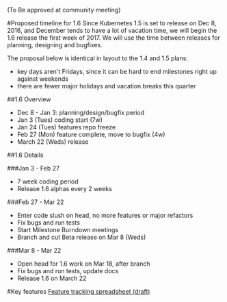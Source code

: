 (To Be approved at community meeting)

#Proposed timeline for 1.6
Since Kubernetes 1.5 is set to release on Dec 8, 2016, and December tends to have a lot of vacation time, we will begin the 1.6 release the first week of 2017.
We will use the time between releases for planning, designing and bugfixes.

The proposal below is identical in layout to the 1.4 and 1.5 plans:
- key days aren't Fridays, since it can be hard to end milestones right up against weekends
- there are fewer major holidays and vacation breaks this quarter 

##1.6 Overview
- Dec 8 - Jan 3: planning/design/bugfix period
- Jan 3 (Tues) coding start (7w)
- Jan 24 (Tues) features repo freeze
- Feb 27 (Mon) feature complete, move to bugfix (4w)
- March 22 (Weds) release

##1.6 Details

###Jan 3 - Feb 27
- 7 week coding period
- Release 1.6 alphas every 2 weeks

###Feb 27 - Mar 22
- Enter code slush on head, no more features or major refactors
- Fix bugs and run tests
- Start Milestone Burndown meetings
- Branch and cut Beta release on Mar 8 (Weds)

###Mar 8 - Mar 22
- Open head for 1.6 work on Mar 18, after branch
- Fix bugs and run tests, update docs
- Release 1.6 on March 22


#Key features
[Feature tracking spreadsheet (draft)](https://docs.google.com/spreadsheets/d/1g9JU-67ncE4MHMeKnmslm-JO_aKeltv2kg_Dd6VFmKs/edit?usp=sharing)
